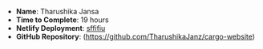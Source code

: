 
- **Name**: Tharushika Jansa
- **Time to Complete**: 19 hours
- **Netlify Deployment**: [sffifiu](https://sffifiu.netlify.app) 
- **GitHub Repository**: (https://github.com/TharushikaJanz/cargo-website) 